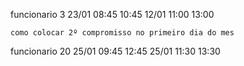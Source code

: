 funcionario 3
    23/01 08:45 10:45
    12/01 11:00 13:00 

    como colocar 2º compromisso no primeiro dia do mes


funcionario 20
    25/01 09:45 12:45
    25/01 11:30 13:30
